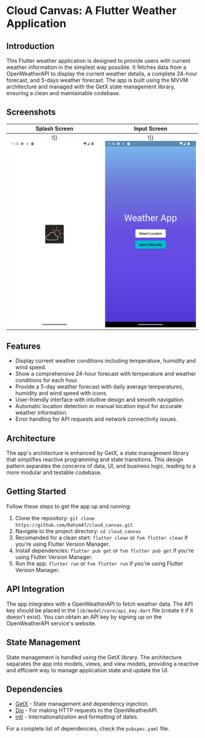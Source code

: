 # Cloud Canvas: A Flutter Weather Application

## Introduction

This Flutter weather application is designed to provide users with current weather information in the simplest way possible. It fetches data from a OpenWeatherAPI to display the current weather details, a complete 24-hour forecast, and 5-days weather forecast. The app is built using the MVVM architecture and managed with the GetX state management library, ensuring a clean and maintainable codebase.

## Screenshots

Splash Screen                   |  Input Screen
:-------------------------------:|:-------------------------:
![]<img src="cloud_canvas.png">  |  ![]<img src="cloud_canvas1.png">
<!-- <img src="cloud_canvas.png">
<img src="cloud_canvas1.png">
<img src="cloud_canvas2.png"> -->


## Features

- Display current weather conditions including temperature, humidity and wind speed.
- Show a comprehensive 24-hour forecast with temperature and weather conditions for each hour.
- Provide a 5-day weather forecast with daily average temperatures, humidity and wind speed with icons.
- User-friendly interface with intuitive design and smooth navigation.
- Automatic location detection or manual location input for accurate weather information.
- Error handling for API requests and network connectivity issues.

## Architecture

The app's architecture is enhanced by GetX, a state management library that simplifies reactive programming and state transitions. This design pattern separates the concerns of data, UI, and business logic, leading to a more modular and testable codebase.

## Getting Started

Follow these steps to get the app up and running:

1. Clone the repository: `git clone https://github.com/Rahim47/cloud_canvas.git`
2. Navigate to the project directory: `cd cloud_canvas`
3. Recomanded for a clean start: `flutter clean` or `fvm flutter clean` if you're using Flutter Version Manager.
4. Install dependencies: `flutter pub get` or `fvm flutter pub get` if you're using Flutter Version Manager.
5. Run the app: `flutter run` or `fvm flutter run` if you're using Flutter Version Manager.

## API Integration

The app integrates with a OpenWeatherAPI to fetch weather data. The API key should be placed in the `lib/model/core/api_key.dart` file (create it if it doesn't exist). You can obtain an API key by signing up on the OpenWeatherAPI service's website.

## State Management

State management is handled using the GetX library. The architecture separates the app into models, views, and view models, providing a reactive and efficient way to manage application state and update the UI.

## Dependencies

- [GetX](https://pub.dev/packages/get) - State management and dependency injection.
- [Dio](https://pub.dev/packages/dio) - For making HTTP requests to the OpenWeatherAPI.
- [intl](https://pub.dev/packages/intl) - Internationalization and formatting of dates.

For a complete list of dependencies, check the `pubspec.yaml` file.

